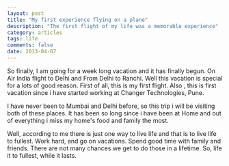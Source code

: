 ```yaml
---
layout: post
title: "My first experience flying on a plane"
description: "The first flight of my life was a memorable experience"
category: articles
tags: life
comments: false
date: 2013-04-07
---
```


So finally, I am going for a week long vacation and it has finally begun. On Air India flight to Delhi and From Delhi to Ranchi. Well this vacation is special for a lots of good reason. First of all, this is my first flight. Also , this is first vacation since i have started working at Changer Technologies, Pune.

I have never been to Mumbai and Delhi before, so this trip i will be visiting both of these places. It has been so long since i have been at Home and out of everything i miss my home's food and family the most.

Well, according to me there is just one way to live life and that is to live life to fullest. Work hard, and go on vacations. Spend good time with family and friends. There are not many chances we get to do those in  a lifetime. So, life it to fullest, while it lasts.

